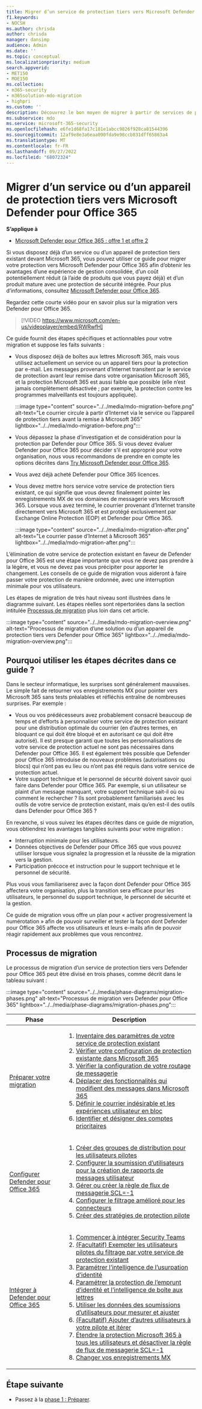 ```yaml
---
title: Migrer d’un service de protection tiers vers Microsoft Defender pour Office 365
f1.keywords:
- NOCSH
ms.author: chrisda
author: chrisda
manager: dansimp
audience: Admin
ms.date: ''
ms.topic: conceptual
ms.localizationpriority: medium
search.appverid:
- MET150
- MOE150
ms.collection:
- m365-security
- m365solution-mdo-migration
- highpri
ms.custom: ''
description: Découvrez le bon moyen de migrer à partir de services de protection tiers ou d’appareils tels que Google Postini, le pare-feu de courrier indésirable et de virus Barracuda ou Cisco IronPort pour Microsoft Defender pour Office 365 protection.
ms.subservice: mdo
ms.service: microsoft-365-security
ms.openlocfilehash: e6fe1d68fa17c181e1abcc9826f928ca81544396
ms.sourcegitcommit: 12af9e8e3a6eaa090fda9e98ccb831dff65863a4
ms.translationtype: MT
ms.contentlocale: fr-FR
ms.lasthandoff: 09/27/2022
ms.locfileid: "68072324"
---
```

# <a name="migrate-from-a-third-party-protection-service-or-device-to-microsoft-defender-for-office-365"></a>Migrer d’un service ou d’un appareil de protection tiers vers Microsoft Defender pour Office 365

**S’applique à**
- [Microsoft Defender pour Office 365 : offre 1 et offre 2](defender-for-office-365.md)

Si vous disposez déjà d’un service ou d’un appareil de protection tiers existant devant Microsoft 365, vous pouvez utiliser ce guide pour migrer votre protection vers Microsoft Defender pour Office 365 afin d’obtenir les avantages d’une expérience de gestion consolidée, d’un coût potentiellement réduit (à l’aide de produits que vous payez déjà) et d’un produit mature avec une protection de sécurité intégrée. Pour plus d’informations, consultez [Microsoft Defender pour Office 365](https://www.microsoft.com/security/business/threat-protection/office-365-defender).

Regardez cette courte vidéo pour en savoir plus sur la migration vers Defender pour Office 365.
> [!VIDEO https://www.microsoft.com/en-us/videoplayer/embed/RWRwfH]

Ce guide fournit des étapes spécifiques et actionnables pour votre migration et suppose les faits suivants :

- Vous disposez déjà de boîtes aux lettres Microsoft 365, mais vous utilisez actuellement un service ou un appareil tiers pour la protection par e-mail. Les messages provenant d’Internet transitent par le service de protection avant leur remise dans votre organisation Microsoft 365, et la protection Microsoft 365 est aussi faible que possible (elle n’est jamais complètement désactivée ; par exemple, la protection contre les programmes malveillants est toujours appliquée).

  :::image type="content" source="../../media/mdo-migration-before.png" alt-text="Le courrier circule à partir d’Internet via le service ou l’appareil de protection tiers avant la remise à Microsoft 365" lightbox="../../media/mdo-migration-before.png":::

- Vous dépassez la phase d’investigation et de considération pour la protection par Defender pour Office 365. Si vous devez évaluer Defender pour Office 365 pour décider s’il est approprié pour votre organisation, nous vous recommandons de prendre en compte les options décrites dans [Try Microsoft Defender pour Office 365](try-microsoft-defender-for-office-365.md).

- Vous avez déjà acheté Defender pour Office 365 licences.

- Vous devez mettre hors service votre service de protection tiers existant, ce qui signifie que vous devrez finalement pointer les enregistrements MX de vos domaines de messagerie vers Microsoft 365. Lorsque vous avez terminé, le courrier provenant d’Internet transite directement vers Microsoft 365 et est protégé exclusivement par Exchange Online Protection (EOP) et Defender pour Office 365.

  :::image type="content" source="../../media/mdo-migration-after.png" alt-text="Le courrier passe d’Internet à Microsoft 365" lightbox="../../media/mdo-migration-after.png":::

L’élimination de votre service de protection existant en faveur de Defender pour Office 365 est une étape importante que vous ne devez pas prendre à la légère, et vous ne devez pas vous précipiter pour apporter le changement. Les conseils de ce guide de migration vous aideront à faire passer votre protection de manière ordonnée, avec une interruption minimale pour vos utilisateurs.

Les étapes de migration de très haut niveau sont illustrées dans le diagramme suivant. Les étapes réelles sont répertoriées dans la section intitulée [Processus de migration](#the-migration-process) plus loin dans cet article.

:::image type="content" source="../../media/mdo-migration-overview.png" alt-text="Processus de migration d’une solution ou d’un appareil de protection tiers vers Defender pour Office 365" lightbox="../../media/mdo-migration-overview.png":::

## <a name="why-use-the-steps-in-this-guide"></a>Pourquoi utiliser les étapes décrites dans ce guide ?

Dans le secteur informatique, les surprises sont généralement mauvaises. Le simple fait de retourner vos enregistrements MX pour pointer vers Microsoft 365 sans tests préalables et réfléchis entraîne de nombreuses surprises. Par exemple :

- Vous ou vos prédécesseurs avez probablement consacré beaucoup de temps et d’efforts à personnaliser votre service de protection existant pour une distribution optimale du courrier (en d’autres termes, en bloquant ce qui doit être bloqué et en autorisant ce qui doit être autorisé). Il est presque garanti que toutes les personnalisations de votre service de protection actuel ne sont pas nécessaires dans Defender pour Office 365. Il est également très possible que Defender pour Office 365 introduise de nouveaux problèmes (autorisations ou blocs) qui n’ont pas eu lieu ou n’ont pas été requis dans votre service de protection actuel.
- Votre support technique et le personnel de sécurité doivent savoir quoi faire dans Defender pour Office 365. Par exemple, si un utilisateur se plaint d’un message manquant, votre support technique sait-il où ou comment le rechercher ? Ils sont probablement familiarisés avec les outils de votre service de protection existant, mais qu’en est-il des outils dans Defender pour Office 365 ?

En revanche, si vous suivez les étapes décrites dans ce guide de migration, vous obtiendrez les avantages tangibles suivants pour votre migration :

- Interruption minimale pour les utilisateurs.
- Données objectives de Defender pour Office 365 que vous pouvez utiliser lorsque vous signalez la progression et la réussite de la migration vers la gestion.
- Participation précoce et instruction pour le support technique et le personnel de sécurité.

Plus vous vous familiariserez avec la façon dont Defender pour Office 365 affectera votre organisation, plus la transition sera efficace pour les utilisateurs, le personnel du support technique, le personnel de sécurité et la gestion.

Ce guide de migration vous offre un plan pour « activer progressivement la numérotation » afin de pouvoir surveiller et tester la façon dont Defender pour Office 365 affecte vos utilisateurs et leurs e-mails afin de pouvoir réagir rapidement aux problèmes que vous rencontrez.

## <a name="the-migration-process"></a>Processus de migration

Le processus de migration d’un service de protection tiers vers Defender pour Office 365 peut être divisé en trois phases, comme décrit dans le tableau suivant :

:::image type="content" source="../../media/phase-diagrams/migration-phases.png" alt-text="Processus de migration vers Defender pour Office 365" lightbox="../../media/phase-diagrams/migration-phases.png":::

|Phase|Description|
|---|---|
|[Préparer votre migration](migrate-to-defender-for-office-365-prepare.md)|<ol><li>[Inventaire des paramètres de votre service de protection existant](migrate-to-defender-for-office-365-prepare.md#inventory-the-settings-at-your-existing-protection-service)</li><li>[Vérifier votre configuration de protection existante dans Microsoft 365](migrate-to-defender-for-office-365-prepare.md#check-your-existing-protection-configuration-in-microsoft-365)</li><li>[Vérifier la configuration de votre routage de messagerie](migrate-to-defender-for-office-365-prepare.md#check-your-mail-routing-configuration)</li><li>[Déplacer des fonctionnalités qui modifient des messages dans Microsoft 365](migrate-to-defender-for-office-365-prepare.md#move-features-that-modify-messages-into-microsoft-365)</li><li>[Définir le courrier indésirable et les expériences utilisateur en bloc](migrate-to-defender-for-office-365-prepare.md#define-spam-and-bulk-user-experiences)</li><li>[Identifier et désigner des comptes prioritaires](migrate-to-defender-for-office-365-prepare.md#identify-and-designate-priority-accounts)</li></ol>|
|[Configurer Defender pour Office 365](migrate-to-defender-for-office-365-setup.md)|<ol><li>[Créer des groupes de distribution pour les utilisateurs pilotes](migrate-to-defender-for-office-365-setup.md#step-1-create-distribution-groups-for-pilot-users)</li><li>[Configurer la soumission d’utilisateurs pour la création de rapports de messages utilisateur](migrate-to-defender-for-office-365-setup.md#step-2-configure-user-submission-for-user-message-reporting)</li><li>[Gérer ou créer la règle de flux de messagerie SCL=-1](migrate-to-defender-for-office-365-setup.md#step-3-maintain-or-create-the-scl-1-mail-flow-rule)</li><li>[Configurer le filtrage amélioré pour les connecteurs](migrate-to-defender-for-office-365-setup.md#step-4-configure-enhanced-filtering-for-connectors)</li><li>[Créer des stratégies de protection pilote](migrate-to-defender-for-office-365-setup.md#step-5-create-pilot-protection-policies)</li></ol>|
|[Intégrer à Defender pour Office 365](migrate-to-defender-for-office-365-onboard.md)|<ol><li>[Commencer à intégrer Security Teams](migrate-to-defender-for-office-365-onboard.md#step-1-begin-onboarding-security-teams)</li><li>[(Facultatif) Exempter les utilisateurs pilotes du filtrage par votre service de protection existant](migrate-to-defender-for-office-365-onboard.md#step-2-optional-exempt-pilot-users-from-filtering-by-your-existing-protection-service)</li><li>[Paramétrer l’intelligence de l’usurpation d’identité](migrate-to-defender-for-office-365-onboard.md#step-3-tune-spoof-intelligence)</li><li>[Paramétrer la protection de l’emprunt d’identité et l’intelligence de boîte aux lettres](migrate-to-defender-for-office-365-onboard.md#step-4-tune-impersonation-protection-and-mailbox-intelligence)</li><li>[Utiliser les données des soumissions d’utilisateurs pour mesurer et ajuster](migrate-to-defender-for-office-365-onboard.md#step-5-use-data-from-user-submissions-to-measure-and-adjust)</li><li>[(Facultatif) Ajouter d’autres utilisateurs à votre pilote et itérer](migrate-to-defender-for-office-365-onboard.md#step-6-optional-add-more-users-to-your-pilot-and-iterate)</li><li>[Étendre la protection Microsoft 365 à tous les utilisateurs et désactiver la règle de flux de messagerie SCL=-1](migrate-to-defender-for-office-365-onboard.md#step-7-extend-microsoft-365-protection-to-all-users-and-turn-off-the-scl-1-mail-flow-rule)</li><li>[Changer vos enregistrements MX](migrate-to-defender-for-office-365-onboard.md#step-8-switch-your-mx-records)</li></ol>|

## <a name="next-step"></a>Étape suivante

- Passez à la [phase 1 : Préparer](migrate-to-defender-for-office-365-prepare.md).
